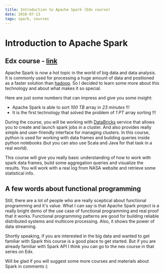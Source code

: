 ```yaml
---
title: Introduction to Apache Spark (Edx course)
date: 2016-07-13
tags: spark, courses
---
```


# Introduction to Apache Spark 
## Edx course - [link](https://www.edx.org/course/introduction-apache-spark-uc-berkeleyx-cs105x)

Apache Spark is now a hot topic in the world of big data and data analysis. It is commonly used for
processing a huge amount of data and positioned as a faster solution than [hadoop](http://hadoop.apache.org/). So I decided to learn some
more about this technology and about what makes it so special.

Here are just some numbers that can impress and give you some insight:

* Apache Spark is able to sort *100 TB* array in *23 minutes* !!!
* It is the first technology that solved the problem of *1 PT* array sorting !!!

During the course, you will be working with [DataBricks](https://databricks.com/) service that allows you to create and launch spark jobs in a cluster. And also provides really simple and user-friendly interface for managing clusters.
In this course, python is used for working with data frames and building queries inside python notebooks (but you can also use Scala and Java for that task in a real world). 

This course will give you really basic understanding of how to work with spark data frames, build some aggregation queries and
visualize the results. You will work with a real log from NASA website and retrieve some statistical info.

## A few words about functional programming
Still, there are a lot of people who are really sceptical about functional programming and it's value. What I can say is that
Apache Spark project is a really bright demo of the use case of functional programming and real proof that it works. Functional programming patterns are good for building reliable distributed systems and multicore processing. Also, it shows the power of data streaming.

Shortly speaking, if you are interested in the big data and wanted to get familiar with Spark this course is a good place to get started. But if you are already familiar with Spark API I think you can go to the nex course in that series on Edx.

Will be glad if you will suggest some more courses and materials about Spark in comments (:


